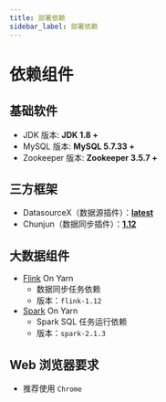```yaml
---
title: 部署依赖
sidebar_label: 部署依赖
---
```


# 依赖组件

## 基础软件

- JDK 版本: **JDK 1.8 +**
- MySQL 版本: **MySQL 5.7.33 +**
- Zookeeper 版本: **Zookeeper 3.5.7 +**

## 三方框架

- DatasourceX（数据源插件）：[**latest**](https://github.com/DTStack/DatasourceX/tags)
- Chunjun（数据同步插件）：[**1.12**](https://github.com/DTStack/chunjun/tags)

## 大数据组件

- [Flink](https://flink.apache.org/) On Yarn
  - 数据同步任务依赖
  - 版本：`flink-1.12`
- [Spark](https://spark.apache.org/) On Yarn
  - Spark SQL 任务运行依赖
  - 版本：`spark-2.1.3`

## Web 浏览器要求

- 推荐使用 `Chrome`